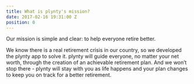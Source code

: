 ```yaml
---
title: What is plynty's mission?
date: 2017-02-16 19:31:00 Z
position: 0
---
```


Our mission is simple and clear: to help everyone retire better.  

We know there is a real retirement crisis in our country, so we developed the plynty app to solve it. plynty will guide everyone, no matter your net worth, through the creation of an achievable retirement plan. And we won’t stop there - plynty will stay with you as life happens and your plan changes to keep you on track for a better retirement.
